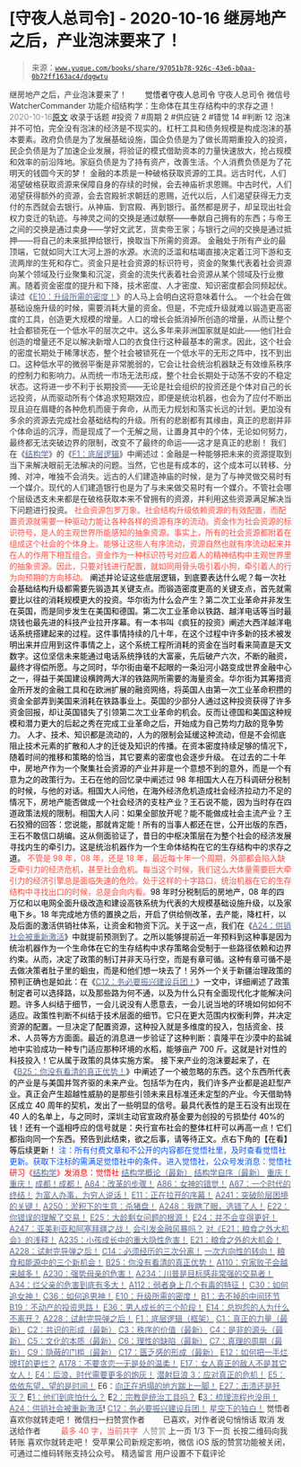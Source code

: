 # [守夜人总司令] - 2020-10-16 继房地产之后，产业泡沫要来了！

> 来源：[`www.yuque.com/books/share/97051b78-926c-43e6-b0aa-0b72ff163ac4/dqgwtu`](https://www.yuque.com/books/share/97051b78-926c-43e6-b0aa-0b72ff163ac4/dqgwtu)

<ne-p id="520f42f3293818f927861ebbd5b15da4_p_0" data-lake-id="520f42f3293818f927861ebbd5b15da4_p_0"><ne-text id="u027471f6" style="color: rgb(51, 51, 51);">继房地产之后，产业泡沫要来了！</ne-text></ne-p> <ne-p id="2099cbe8ce6fd550bc699badc157205f" data-lake-id="2099cbe8ce6fd550bc699badc157205f"><ne-text id="u7cb1c937" ne-fontsize="12" style="color: rgb(255, 255, 255);">原创</ne-text><ne-text id="u91d7b0fe" ne-fontsize="14">觉悟者</ne-text><ne-text id="uc6c872b5" ne-fontsize="14">守夜人总司令</ne-text></ne-p> <ne-p id="6652716d882c7b5f2a7b287085cf9ca7" data-lake-id="6652716d882c7b5f2a7b287085cf9ca7"><ne-text id="ud4b758d2" ne-fontsize="14" ne-bold="true" style="color: rgb(51, 51, 51);">守夜人总司令</ne-text></ne-p> <ne-p id="c3ec98d033bd73906d4973aa095e26a4" data-lake-id="c3ec98d033bd73906d4973aa095e26a4"><ne-text id="u6d87f773" ne-fontsize="14" style="color: rgb(51, 51, 51);">微信号</ne-text><ne-text id="u720a4d49" ne-fontsize="14" style="color: rgb(51, 51, 51);">WatcherCommander</ne-text></ne-p> <ne-p id="0e5b71cc470dbfee36eb718f22b00baf" data-lake-id="0e5b71cc470dbfee36eb718f22b00baf"><ne-text id="u0cde94d4" ne-fontsize="14" style="color: rgb(51, 51, 51);">功能介绍</ne-text><ne-text id="u1d4670f0" ne-fontsize="14" style="color: rgb(51, 51, 51);">结构学：生命体在其生存结构中的求存之道！</ne-text></ne-p> <ne-p id="2049e37ee41f81c97d78151c1fdbe4a8" data-lake-id="2049e37ee41f81c97d78151c1fdbe4a8"><ne-text id="ua55836b1" style="color: rgb(140, 140, 140);">2020-10-16</ne-text>[<ne-text id="ubbac4104" ne-fontsize="14">原文</ne-text>](https://mp.weixin.qq.com/s?__biz=MzAxNDk1NjI2Mw==&mid=2247485878&idx=1&sn=f4772736e56f49dc7e0648a7fb7cf41f&chksm=9b8a2a3eacfda3289cdd287f447e321fa6f94e2adfd1e00a5c56b6af846c41b34744762be826&scene=27#wechat_redirect&cpage=108)</ne-p> <ne-p id="1c326e45d76cc73783a8b1b893934e2d" data-lake-id="1c326e45d76cc73783a8b1b893934e2d"><ne-text id="u75a7f264" style="color: rgb(51, 51, 51);">收录于话题</ne-text></ne-p> <ne-p id="ceab379b5e854e14b97c98b580201110" data-lake-id="ceab379b5e854e14b97c98b580201110"><ne-text id="u2a68b459" style="color: rgb(51, 51, 51);">#投资 7</ne-text></ne-p> <ne-p id="2378037de88d9a0a626ab55b6f34cbfd" data-lake-id="2378037de88d9a0a626ab55b6f34cbfd"><ne-text id="uea91e9d5" style="color: rgb(51, 51, 51);">#周期 2</ne-text></ne-p> <ne-p id="22b6c4be0b2fe4f3691a78aeb9500b57" data-lake-id="22b6c4be0b2fe4f3691a78aeb9500b57"><ne-text id="u385ba554" style="color: rgb(51, 51, 51);">#供应链 2</ne-text></ne-p> <ne-p id="04e6e7a7029e61b29a2eece25c1c6b07" data-lake-id="04e6e7a7029e61b29a2eece25c1c6b07"><ne-text id="ud7b16c51" style="color: rgb(51, 51, 51);">#错觉 14</ne-text></ne-p> <ne-p id="099b86611565d688451a1dad1d21c39e" data-lake-id="099b86611565d688451a1dad1d21c39e"><ne-text id="u8282c52d" style="color: rgb(51, 51, 51);">#判断 12</ne-text></ne-p> <ne-p id="ee035f74d85371b325d382ca8625127c" data-lake-id="ee035f74d85371b325d382ca8625127c"><ne-text id="u053bdfee" style="color: rgb(51, 51, 51);">泡沫并不可怕，完全没有泡沫的经济是不现实的。杠杆工具和债务规模是构成泡沫的基本要素。政府负债是为了发展基础设施，国企负债是为了做长周期重投入的投资，民企负债是为了加速企业发展，将验证的模式借助资本的力量快速放大，抢占规模和效率的前沿阵地。家庭负债是为了持有资产，改善生活。个人消费负债是为了花明天的钱圆今天的梦！</ne-text></ne-p> <ne-p id="6ac6eed9860b84420838277335fa0d57" data-lake-id="6ac6eed9860b84420838277335fa0d57"><ne-text id="u063f04cc" style="color: rgb(51, 51, 51);">金融的本质是一种破格获取资源的工具。远古时代，人们渴望破格获取资源来保障自身的存续的时候，会去神庙祈求恩赐。中古时代，人们渴望获得额外的资源，会去宫殿祈求朝廷的恩赐，近代以后，人们渴望获得无力支付的东西就会去银行。从神庙、到宫殿、再到银行。虽然都是房子，却呈现出社会权力变迁的轨迹。与神灵之间的交换是通过献祭——奉献自己拥有的东西；与帝王之间的交换是通过卖身——学好文武艺，货卖帝王家；与银行之间的交换是通过抵押——将自己的未来抵押给银行，换取当下所需的资源。</ne-text></ne-p> <ne-p id="a0c6364584b8e486deaf669f9f20d647" data-lake-id="a0c6364584b8e486deaf669f9f20d647"><ne-text id="u02601888" style="color: rgb(51, 51, 51);">金融处于所有产业的最顶端，它就如同大江大河上游的水源。水流的泛滥和枯竭直接决定着江河下游和支流两岸的生死和存亡。资金只是社会资源的标识符号，资金的聚集代表着社会资源向某个领域及行业聚集和沉淀，资金的流失代表着社会资源从某个领域及行业撤离。随着资金密度的提升和下降，技术密度、人才密度、知识密度都会同频起伏。读过《</ne-text>[<ne-text id="u0056e0a8" style="color: rgb(87, 107, 149);">E10：升级所需的密度！</ne-text>](http://mp.weixin.qq.com/s?__biz=MzAxNDk1NjI2Mw==&mid=2247485337&idx=1&sn=e93780b3d10de5b467e71f326eb12838&chksm=9b8a2411acfdad07d858079223ba3eda77fe88caa8d769030eb67c15f5511fab584f8d1244ca&scene=21#wechat_redirect)<ne-text id="u44b1a8ea" style="color: rgb(51, 51, 51);">》的人马上会明白这将意味着什么。</ne-text></ne-p> <ne-p id="81c559df338545b346e7ede3be99c63d" data-lake-id="81c559df338545b346e7ede3be99c63d"><ne-text id="u1d90ec03" style="color: rgb(51, 51, 51);">一个社会在做基础设施升级的时候，需要消耗大量的资金。但是，不完成升级就难以锻造更高密度的工具，创造更大规模的增量。人口的增长会抵消掉所创造的增量，从而让整个社会都锁死在一个低水平的层次之中。这么多年来非洲国家就是如此——他们社会创造的增量还不足以解决新增人口的衣食住行这种最基本的需求。因此，这个社会的密度长期处于稀薄状态，整个社会被锁死在一个低水平的无形之阵中，找不到出口。这种低水平的微弱平衡是非常脆弱的，它会让社会统治机器缺乏有效维系秩序的控制力和影响力。从而统一市场无法形成，整个社会长期处于动荡不安的不稳定状态。这将进一步不利于长期投资——无论是社会组织的投资还是个体对自己的长远投资，从而驱动所有个体追求短期效应，即便是统治机器，也会为了应付不断出现且迫在眉睫的各种危机而疲于奔命，从而无力规划和落实长远的计划。更加没有多余的资源去完成社会基础结构的升级。所有的悲剧都有其缘由，真正的悲剧并非个体命运的沉浮，而是现成了一个无解之局，让置身其中的个体，无论如何努力，最终都无法突破边界的限制，改变不了最终的命运——这才是真正的悲剧！</ne-text></ne-p> <ne-p id="eae93acb696e3e77dfe59b012f53bbb0" data-lake-id="eae93acb696e3e77dfe59b012f53bbb0"><ne-text id="u280d6e33" style="color: rgb(51, 51, 51);">我们在《</ne-text>[<ne-text id="udbb2cfc8" style="color: rgb(87, 107, 149);">结构学</ne-text>](https://mp.weixin.qq.com/mp/appmsgalbum?action=getalbum&album_id=1318317199878225920&__biz=MzAxNDk1NjI2Mw==#wechat_redirect)<ne-text id="u4dea28a6" style="color: rgb(51, 51, 51);">》的《</ne-text>[<ne-text id="u7be683e3" style="color: rgb(87, 107, 149);">F1：底层逻辑</ne-text>](http://mp.weixin.qq.com/s?__biz=MzAxNDk1NjI2Mw==&mid=2247485072&idx=1&sn=83d919c9e3bf71d25978a97c8d4c8aa6&chksm=9b8a2518acfdac0ea8a0f84382cc7c0a26d1ac3664d76c6365aee67ac4ebcac1bf280c060249&scene=21#wechat_redirect)<ne-text id="u120424dc" style="color: rgb(51, 51, 51);">》中阐述过：</ne-text><ne-text id="u50c73eae" ne-bold="true" style="color: rgb(51, 51, 51);">金融是一种能够把未来的资源提取到当下来解决眼前无法解决的问题。</ne-text><ne-text id="uded38cf4" style="color: rgb(51, 51, 51);">当然，它也是有成本的，这个成本可以转移、分摊、对冲，唯独不会消失。远古的人们建造神庙的时候，是为了与神灵做交易时有一个媒介。现代的人们建造银行也是为了与未来做交易时有一个媒介。不管社会哪个层级透支未来都是在破格获取本来不曾拥有的资源，并利用这些资源满足解决当下问题进行投资。</ne-text></ne-p> <ne-p id="c85a03fbf0fbbfbf014c0f5d8e50ed21" data-lake-id="c85a03fbf0fbbfbf014c0f5d8e50ed21"><ne-text id="ubeb50c90" style="color: rgb(255, 76, 65);">社会资源包罗万象。社会结构升级依赖资源的有效配置，而配置资源就需要一种驱动力能让各种各样的资源有序的流动。资金作为社会资源的标识符号，是人的主观世界所能感知的抽象资源。事实上，所有的社会资源都附着在组成这个社会的个体身上。能够让这些人有序流动，资源自然也就有序流动起来并在人的作用下相互组合。资金作为一种标识符号对应着人的精神结构中主观世界里的抽象资源。因此，只要对钱进行配置，就如同用骨头吸引着小狗，牵引着人的行为向预期的方向移动。</ne-text></ne-p> <ne-p id="6eb4a178297ed329e1f797cd0680ca98" data-lake-id="6eb4a178297ed329e1f797cd0680ca98"><ne-text id="u913f28a6" style="color: rgb(0, 0, 0);">阐述并论证这些底层逻辑，到底要表达什么呢？每一次社会基础结构升级都需要先锻造其关键支点。而锻造密度更高的关键支点，首先就需要比以往的消耗规模更大的投资。华尔街为什么会产生？第二次工业革命并非发生在英国，而是同步发生在美国和德国。第二次工业革命以铁路、越洋电话等当时最烧钱也最先进的科技产业拉开序幕。有一本书叫《疯狂的投资》阐述大西洋越洋电话系统搭建起来的过程。这件事情持续的几十年，在这个过程中许多新的技术被发明出来并应用到这件事情之上，这个系统工程所消耗的资金在当时看来简直是天文数字。这位坚信未来能通过电话系统挣钱的大富豪，先后破产六次，不断的融资，最终才得偿所愿。与之同时，华尔街由毫不起眼的一条沿河小路变成世界金融中心之一，得益于美国建设横跨两大洋的铁路网所需要的海量资金。华尔街为其筹措资金所开发的金融工具和在欧洲扩展的融资网络，将英国人由第一次工业革命积攒的资金全部弄到美国来消耗在铁路事业上。英国的少部分人通过这种投资获得了许多资金回报，却让英国错失了引领第二次工业革命的机会。反而让德国和美国这种规模和潜力更大的后起之秀在完成工业革命之后，开始成为自己势均力敌的竞争势力。</ne-text></ne-p> <ne-p id="13f88c5b576d67a7ed00a4d8b570187c" data-lake-id="13f88c5b576d67a7ed00a4d8b570187c"><ne-text id="ue221ab79" style="color: rgb(0, 0, 0);">人才、技术、知识都是流动的，人为的限制会延缓这种流动，但是不会彻底阻止技术元素的扩散和人才的迁徙及知识的传播。在资本密度持续足够的情况下，随着时间的推移和策略的恰当，其它要素的密度也会逐步升级。</ne-text></ne-p> <ne-p id="ebef89c01154b5f9d4e39107c80d79da" data-lake-id="ebef89c01154b5f9d4e39107c80d79da"><ne-text id="u8fda7313" ne-bold="true" style="color: rgb(0, 0, 0);">在过去的二十年中，房地产作为一个聚集社会资源的产业并非是一个意想不到的意外，而是一个有意为之的政策行为。</ne-text><ne-text id="uc79b4485" style="color: rgb(0, 0, 0);">王石在他的回忆录中阐述过 98 年相国大人在万科调研分税制的时候，与他的对话。相国大人问他，在海外经济危机造成社会经济拉动力不足的情况下，房地产能否做成一个社会经济的支柱产业？王石说不能，因为当时存在四道政策法规的限制。相国大人问：如果全部放开呢？能不能做成社会主流产业？王石狡猾的回答：您说能，那就肯定能！所有的当事人都还在世，公开出版的东西，王石不敢信口胡编。这从侧面验证了，昔日的中枢决策层在为整个社会的经济发展寻找内生的牵引力。这是统治机器作为一个生命体结构在它的生存结构中的求存之道。</ne-text></ne-p> <ne-p id="aaffc2a7f6206032c9a1013a71be9bf9" data-lake-id="aaffc2a7f6206032c9a1013a71be9bf9"><ne-text id="ubb604cc3" style="color: rgb(255, 76, 65);">不管是 98 年，08 年，还是 18 年，最近每十年一个周期，外部都会陷入缺乏牵引力的经济危机，甚至社会危机。每当这个时候，我们这么大体量需要巨大牵引力的经济引擎总是面临失速的危险。处于这样的十字路口，统治机器在它的生存结构中寻找出口的时候，总是会向内看。</ne-text><ne-text id="u0eb52820" style="color: rgb(0, 0, 0);">98 年时分税制后的房地产，08 年的四万亿和以电网全面升级改造和建设高铁系统为代表的大规模基础设施升级，以及家电下乡。18 年完成地方债的置换之后，开启了供给侧改革，去产能，降杠杆，以及后面的激活供销社体系，让资金和物资下沉。关于这一点，我们在《</ne-text>[<ne-text id="u19fdb04f" style="color: rgb(87, 107, 149);">A24：供销社会被重新激活</ne-text>](http://mp.weixin.qq.com/s?__biz=MzAxNDk1NjI2Mw==&mid=2247484249&idx=1&sn=b8af24c3440b291292b1ed4eddfcfaec&chksm=9b8a20d1acfda9c79045cf72415a403a655fcbcc03483c9b2970fd289e28f7c18a998142039c&scene=21#wechat_redirect)<ne-text id="u1f9026b3" style="color: rgb(0, 0, 0);">》中就提前预测到了。之所以能够提前近一年预料到这种事是因为统治机器作为一个生命体在它的生存结构中求存策略会受制于一些路径依赖和边界约束。从而，决定了政策的制订并非天马行空，而是有章可循。这种有章可循不是去做决策者肚子里的蛔虫，而是和他们想一块去了！另外一个关于新疆治理政策的预判正确也是如此：在《</ne-text>[<ne-text id="u09155e11" style="color: rgb(87, 107, 149);">C12：务必要振兴建设兵团！</ne-text>](http://mp.weixin.qq.com/s?__biz=MzAxNDk1NjI2Mw==&mid=2247484193&idx=1&sn=88c86597191d0c97a411f9ea6f7b7c5d&chksm=9b8a20a9acfda9bfae819e8e42531fe6d523dd244ef0fc0c0787ab812540108c181f7ec2ffa9&scene=21#wechat_redirect)<ne-text id="u3c267bd6" style="color: rgb(0, 0, 0);">》一文中，详细阐述了政策制定者可以选择路，以及那些路为何不通，以及为什么只有全面现代化才能解决问题。许多人纠结于细节，一会儿说没有人愿意去，一会儿说当地的环境如何如何不适应。政策性判断不纠结于技术层面的细节。它只在更大范围内权衡利弊，并决定资源的配置。一旦决定了配置资源，这种投入就是多维度的投入，包括资金、技术、人员等方方面面。最近的消息进一步验证了这种判断：袁隆平在沙漠中的盐碱地中实验成功一种专门适应那种环境的水稻，能够亩产 700 斤。这就是针对性的科技投入！它从属于政策的具体实施方案。</ne-text></ne-p> <ne-p id="0ad8943db932ce09ead156cdc842f0e8" data-lake-id="0ad8943db932ce09ead156cdc842f0e8"><ne-text id="uc90da625" style="color: rgb(0, 0, 0);">接下来产业的泡沫要起来了，在《</ne-text>[<ne-text id="uad330f3c" style="color: rgb(87, 107, 149);">B25：你没有看清的真正优势！</ne-text>](http://mp.weixin.qq.com/s?__biz=MzIzMDYwOTM0Mg==&mid=2247484397&idx=1&sn=27132ec1912c70e752f7869429505a80&chksm=e8b19b3cdfc6122a7731db9eb66341a9909e9d973b25a6e228a62e7f360c1f0eff906591ed04&scene=21#wechat_redirect)<ne-text id="u2f57d616" style="color: rgb(0, 0, 0);">》中阐述了一个被忽略的东西。这个东西所代表的产业是与美国并驾齐驱的未来产业。包括华为在内，我们许多产业都是追赶型产业。真正会产生超越性威胁的是那些引领未来且标准还未定型的产业。今天借助特区成立 40 周年的契机，发出了一些明显的信号。最具代表性的是王石没有出现在 40 人的名单上，与之同时，深圳主动官宣政府基金要为创投的亏损垫付 40%的钱！还有一个遥相呼应的信号就是：央行宣布社会的整体杠杆可以再高一点！它们都指向同一个东西。预告到此结束，欲之后事，请等待正文。点右下角的【在看】等后续更新！</ne-text></ne-p> <ne-p id="b54a94a2551b77fddda992c4d4650cea" data-lake-id="b54a94a2551b77fddda992c4d4650cea"><ne-text id="u453a9c95" ne-bold="true" style="color: rgb(0, 82, 255);">注：</ne-text><ne-text id="ud66e152f" ne-bold="true" style="color: rgb(0, 82, 255);">所有付费文章和不公开的内容都在觉悟社里，及时查看觉悟社更新。获取下注标的需满足觉悟社中的条件。进入觉悟社，公众号发消息：觉悟社</ne-text></ne-p> <ne-p id="2c8420289a7356a855349b4c64af086b" data-lake-id="2c8420289a7356a855349b4c64af086b"><ne-text id="u318ede73" style="color: rgb(255, 0, 0);">研习《</ne-text>[<ne-text id="ud4baeebb" style="color: rgb(87, 107, 149);">结构学</ne-text>](https://mp.weixin.qq.com/mp/appmsgalbum?action=getalbum&album_id=1318317199878225920&__biz=MzAxNDk1NjI2Mw==#wechat_redirect)<ne-text id="u48f9ff3d" style="color: rgb(255, 0, 0);">》发消息</ne-text><ne-text id="u00f12396" ne-bold="true" style="color: rgb(255, 0, 0);">：觉悟社</ne-text></ne-p>  <ne-p id="8b9bfeb38d532ba656993cd3311e685a" data-lake-id="8b9bfeb38d532ba656993cd3311e685a"><ne-card data-card-name="image" data-card-type="inline" id="lkQVQ" data-event-boundary="card" style="color: rgb(51, 51, 51);"><ne-p id="078544f91f0da2875b8a3d7c7cff8559" data-lake-id="078544f91f0da2875b8a3d7c7cff8559">[<ne-text id="u1161a6e3" style="color: rgb(87, 107, 149);">结构学概论（最新）</ne-text>](http://mp.weixin.qq.com/s?__biz=MzAxNDk1NjI2Mw==&mid=2247485167&idx=1&sn=d5e962eff4a8e9770c83bc87d19d07f3&chksm=9b8a2567acfdac7154f7a62996dca874e5d186b44f3d120dcb633760318788c42d304e325313&scene=21#wechat_redirect)</ne-p> <ne-p id="e5f30c39c63c3c16d46beb4b8cc7c1f1" data-lake-id="e5f30c39c63c3c16d46beb4b8cc7c1f1">[<ne-text id="u24fc9af1" style="color: rgb(87, 107, 149);">结构学自序（最新）</ne-text>](http://mp.weixin.qq.com/s?__biz=MzAxNDk1NjI2Mw==&mid=2247485327&idx=1&sn=5a8c9a6499c84e1c3129ca7cb41e0ac7&chksm=9b8a2407acfdad112471c12c6b86e4e914116dbb6d6588fa726a72e0aafa01d9c1b9fd24a738&scene=21#wechat_redirect)</ne-p> <ne-p id="6e00a28e29e0ffcc2e97cadc11d81d75" data-lake-id="6e00a28e29e0ffcc2e97cadc11d81d75">[<ne-text id="u637a1a05" style="color: rgb(87, 107, 149);">重庆！重庆！</ne-text>](http://mp.weixin.qq.com/s?__biz=MzAxNDk1NjI2Mw==&mid=2247485354&idx=1&sn=331128611c478feede60317e963239a5&chksm=9b8a2422acfdad3448a9bcc0f9745f4367028e8a9b0a307f7c01c2690c398560a4be5e43492c&scene=21#wechat_redirect)</ne-p> <ne-p id="75a3cc9beb6503b0a65bd964fce030f9" data-lake-id="75a3cc9beb6503b0a65bd964fce030f9">[<ne-text id="udc29a54c" style="color: rgb(87, 107, 149);">成都！成都！</ne-text>](http://mp.weixin.qq.com/s?__biz=MzIzMDYwOTM0Mg==&mid=2247484576&idx=1&sn=432e1df31f0735f0c93636776e97a859&chksm=e8b19c71dfc615671c9204af66bb0ffdb622fb2545b0387734a662feaa8e8be57d3063f59c5a&scene=21#wechat_redirect)</ne-p> <ne-p id="b8fb58d596bda9eb0f33eae63844d37a" data-lake-id="b8fb58d596bda9eb0f33eae63844d37a">[<ne-text id="u9c9d3b4b" style="color: rgb(87, 107, 149);">A84：改革的步骤！</ne-text>](http://mp.weixin.qq.com/s?__biz=MzIzMDYwOTM0Mg==&mid=2247484098&idx=1&sn=8a28fd5dce47b485ed38e4f3cfdb7d05&chksm=e8b19a13dfc61305fde13511d297aa1d6b59184825c7998f338e7d5f36742e3c06c717d78fe8&scene=21#wechat_redirect)</ne-p> <ne-p id="d7ce5a1ee2b618ac4c63a49a2786aa97" data-lake-id="d7ce5a1ee2b618ac4c63a49a2786aa97">[<ne-text id="uc5a87ec6" style="color: rgb(87, 107, 149);">A86：女神的错觉！</ne-text>](http://mp.weixin.qq.com/s?__biz=MzAxNDk1NjI2Mw==&mid=2247484733&idx=1&sn=fab22e8ab3f80b78dab3d4e2e2716bfb&chksm=9b8a26b5acfdafa374df83506e5086a573169362877918977c08490b4e9747c45c99d1266e7f&scene=21#wechat_redirect)</ne-p> <ne-p id="a10e61be0c06b8aaf25fbe2cfb23e331" data-lake-id="a10e61be0c06b8aaf25fbe2cfb23e331">[<ne-text id="u141c6c43" style="color: rgb(87, 107, 149);">A87：一个时代的终结！</ne-text>](http://mp.weixin.qq.com/s?__biz=MzIzMDYwOTM0Mg==&mid=2247484102&idx=1&sn=c0572fe89409ac0ef2d1468b8f81f130&chksm=e8b19a17dfc6130119eacf0492c237b5173f6f9c13265a36d7919e3132228f8c2d3306863c08&scene=21#wechat_redirect)</ne-p> <ne-p id="0ddd5cf33ef1ce56731e4426d26c77bc" data-lake-id="0ddd5cf33ef1ce56731e4426d26c77bc">[<ne-text id="u93b907f4" style="color: rgb(87, 107, 149);">为富人办事，为穷人说话！</ne-text>](http://mp.weixin.qq.com/s?__biz=MzIzMDYwOTM0Mg==&mid=2247484462&idx=1&sn=195ebab17907fba73c69ae7a11bc40ad&chksm=e8b19cffdfc615e9b2f88327d492813afa3656859f4d67a6d831ac1cf684a54b760a8b8edcd6&scene=21#wechat_redirect)</ne-p> <ne-p id="286cfbed71d6c05c5a824586ee8d8478" data-lake-id="286cfbed71d6c05c5a824586ee8d8478">[<ne-text id="u2ed3718a" style="color: rgb(87, 107, 149);">E11：正在拉开的序幕！</ne-text>](http://mp.weixin.qq.com/s?__biz=MzIzMDYwOTM0Mg==&mid=2247484429&idx=1&sn=279d506a3227b5ce32b3f748030b6d85&chksm=e8b19cdcdfc615cab4d71852335bf289a6cd64cec0767a6a6d5f94037774b63e03b7b0ee08d1&scene=21#wechat_redirect)</ne-p> <ne-p id="61ef1f0b08a5e4c3f58eaf0a08dc8947" data-lake-id="61ef1f0b08a5e4c3f58eaf0a08dc8947">[<ne-text id="uf9c35227" style="color: rgb(87, 107, 149);">A241：突破阶层困境的关键！</ne-text>](http://mp.weixin.qq.com/s?__biz=MzIzMDYwOTM0Mg==&mid=2247484564&idx=1&sn=f0b315ebde4f1c2c51c1bbf64135afe2&chksm=e8b19c45dfc615533e9189fa534978b92703b307868f9a2377305229616ea6d5b8ff31a5d434&scene=21#wechat_redirect)</ne-p> <ne-p id="732c0349ff459b0b46c60792625d2e6d" data-lake-id="732c0349ff459b0b46c60792625d2e6d">[<ne-text id="u52ff8656" style="color: rgb(87, 107, 149);">A250：淤积下的生意：杀猪盘！</ne-text>](http://mp.weixin.qq.com/s?__biz=MzIzMDYwOTM0Mg==&mid=2247484606&idx=1&sn=7a500e3c57a44f978767234b52da17e5&chksm=e8b19c6fdfc61579635c523bd6b8d84446a9f1da53da90ff3d210fde52ffc4d0e70d73740fd1&scene=21#wechat_redirect)</ne-p> <ne-p id="bda95d4979d499d4936b5dc1356a254d" data-lake-id="bda95d4979d499d4936b5dc1356a254d">[<ne-text id="u4375f118" style="color: rgb(87, 107, 149);">A248：我瞎了眼，选错了人！</ne-text>](http://mp.weixin.qq.com/s?__biz=MzIzMDYwOTM0Mg==&mid=2247484600&idx=1&sn=b3d7510081d427830b8f45fa33c7cbab&chksm=e8b19c69dfc6157fee4dd589d94bc2c5171620a12f64cf7d264afe0b7f7daead4882853d54f1&scene=21#wechat_redirect)</ne-p> <ne-p id="de1d19d8a7beb2f95de0f62242c3993d" data-lake-id="de1d19d8a7beb2f95de0f62242c3993d">[<ne-text id="u1e3e1338" style="color: rgb(87, 107, 149);">E22：你错误的理解了交易！</ne-text>](http://mp.weixin.qq.com/s?__biz=MzIzMDYwOTM0Mg==&mid=2247484534&idx=1&sn=4da3b80744c11ff93a064a7a2d4b7c06&chksm=e8b19ca7dfc615b18eaa929a98f58a9ff6f4b63436cfa078a3157f29d854f17c571baf2de47d&scene=21#wechat_redirect)</ne-p> <ne-p id="b1482f6dca0ca83387829ac3b71294e8" data-lake-id="b1482f6dca0ca83387829ac3b71294e8">[<ne-text id="uc83eb11c" style="color: rgb(87, 107, 149);">E25：大龄剩女问题的根源！</ne-text>](http://mp.weixin.qq.com/s?__biz=MzIzMDYwOTM0Mg==&mid=2247484587&idx=1&sn=3335cb9dd973ae9f9c9279a0388bbe33&chksm=e8b19c7adfc6156c752a5edad793fc1d8db424d6b609ce62f26f78537b3b41e83ea47aca2929&scene=21#wechat_redirect)</ne-p> <ne-p id="7226f81e6dba049a57a8d6ab17979a1a" data-lake-id="7226f81e6dba049a57a8d6ab17979a1a">[<ne-text id="uc8d828c6" style="color: rgb(87, 107, 149);">E24：并不会变得更好！</ne-text>](http://mp.weixin.qq.com/s?__biz=MzIzMDYwOTM0Mg==&mid=2247484582&idx=1&sn=3333290721eb0242b03b044bd7072b0b&chksm=e8b19c77dfc615615478711d39d1fc6d54768ee842ad2f669dd130815cca5b90ec2e964b1791&scene=21#wechat_redirect)</ne-p> <ne-p id="c9b137e46799f181ac42bb79630237f5" data-lake-id="c9b137e46799f181ac42bb79630237f5">[<ne-text id="u6d6f7972" style="color: rgb(87, 107, 149);">A247：亚美利亚和阿塞拜疆之战！</ne-text>](http://mp.weixin.qq.com/s?__biz=MzIzMDYwOTM0Mg==&mid=2247484595&idx=1&sn=2ab2c7f83e24c6becdbbf151a9c31f7f&chksm=e8b19c62dfc6157403c154e4087ab3b1e8d636dd976e8978dd6e4a154cfc8dbaa6f29c290bea&scene=21#wechat_redirect)</ne-p> <ne-p id="bfb437f46ec5ff46a024eeea699def7c" data-lake-id="bfb437f46ec5ff46a024eeea699def7c">[<ne-text id="ub6cfb412" style="color: rgb(87, 107, 149);">会引发金融风暴吗？</ne-text>](http://mp.weixin.qq.com/s?__biz=MzIzMDYwOTM0Mg==&mid=2247484522&idx=1&sn=2c70396adcb6dc54df34052ca924aac5&chksm=e8b19cbbdfc615ad03c4de063af6eb3dcd8af5e3b20e71438206304d6b44ad150fc6d8b8e9ff&scene=21#wechat_redirect)</ne-p> <ne-p id="f7c35ad54a54033509f460ac9e9f71ba" data-lake-id="f7c35ad54a54033509f460ac9e9f71ba">[<ne-text id="ue113bb4c" style="color: rgb(87, 107, 149);">对《E21：粮食之外大机会》的浅释！</ne-text>](http://mp.weixin.qq.com/s?__biz=MzIzMDYwOTM0Mg==&mid=2247484490&idx=1&sn=d6b0ba80383d73c2bfb33dd61bad8d51&chksm=e8b19c9bdfc6158d73d9235a78c2973b21668eebd350c2f32979b7c00cbf60772ad297245654&scene=21#wechat_redirect)</ne-p> <ne-p id="c151b49bda97110154be06a9a450120c" data-lake-id="c151b49bda97110154be06a9a450120c">[<ne-text id="u5bcbc8f1" style="color: rgb(87, 107, 149);">A235：小孩成长中的重大隐性危害！</ne-text>](http://mp.weixin.qq.com/s?__biz=MzIzMDYwOTM0Mg==&mid=2247484498&idx=1&sn=29d5df90e1621a833a1b091917d398c5&chksm=e8b19c83dfc61595ea43aa681ecf86e291392deeec080e32ab21cbacdd044c99e0d9ba86591e&scene=21#wechat_redirect)</ne-p> <ne-p id="eaeb814a29b7fff124dc83cccf9b6048" data-lake-id="eaeb814a29b7fff124dc83cccf9b6048">[<ne-text id="ufd19ce24" style="color: rgb(87, 107, 149);">E21：粮食之外的大机会！</ne-text>](http://mp.weixin.qq.com/s?__biz=MzIzMDYwOTM0Mg==&mid=2247484467&idx=1&sn=3e55978f301000a127810e175ff62431&chksm=e8b19ce2dfc615f43cf8c3132fde8ff0b62438e3f2c48fc87d1e74e56cf796e6a81cbf6095d1&scene=21#wechat_redirect)</ne-p> <ne-p id="4bf1c391232ab07edf7386040266f43c" data-lake-id="4bf1c391232ab07edf7386040266f43c">[<ne-text id="u0d4800b3" style="color: rgb(87, 107, 149);">A228：试射完导弹之后！</ne-text>](http://mp.weixin.qq.com/s?__biz=MzIzMDYwOTM0Mg==&mid=2247484457&idx=1&sn=df8df33971702f91b753ae45f52d165d&chksm=e8b19cf8dfc615ee367c487e82b8450dd723dd5255b789337b8bde92a1f8405e3d71269f34ae&scene=21#wechat_redirect)</ne-p> <ne-p id="43049fa2132895ddd06ab3a0727e9653" data-lake-id="43049fa2132895ddd06ab3a0727e9653">[<ne-text id="u390940b7" style="color: rgb(87, 107, 149);">C14：必须经历的三次分离！</ne-text>](http://mp.weixin.qq.com/s?__biz=MzIzMDYwOTM0Mg==&mid=2247484570&idx=1&sn=8b703e78588f205a2d30ed92965ca02b&chksm=e8b19c4bdfc6155d0c23c600f072529d99023d0ea49f5e7364a1112f6ac9ff3285c0e7ef7ccb&scene=21#wechat_redirect)</ne-p> <ne-p id="93684b113e9e8d571cc3c0968c3bd04f" data-lake-id="93684b113e9e8d571cc3c0968c3bd04f">[<ne-text id="ucb79f674" style="color: rgb(87, 107, 149);">一次方向性的转向！</ne-text>](http://mp.weixin.qq.com/s?__biz=MzIzMDYwOTM0Mg==&mid=2247484426&idx=1&sn=430ba9a2f1537848dc2ca35f44877633&chksm=e8b19cdbdfc615cdf516be63ce9647608d13cfc5edb93e248227b651264b71a4c3ef40af6469&scene=21#wechat_redirect)</ne-p> <ne-p id="4992379c372ae7b36bddb09b6a4be1b8" data-lake-id="4992379c372ae7b36bddb09b6a4be1b8">[<ne-text id="u9820c027" style="color: rgb(87, 107, 149);">粮食和能源中的三个新机会！</ne-text>](http://mp.weixin.qq.com/s?__biz=MzIzMDYwOTM0Mg==&mid=2247484415&idx=1&sn=ef3626b963e5b45dec87912463a8603e&chksm=e8b19b2edfc6123828d2919701fcc05f05fc035bc55ce0c6e8440475b4884683c024235823db&scene=21#wechat_redirect)</ne-p> <ne-p id="98822645ee910d701c14785c5644e6b5" data-lake-id="98822645ee910d701c14785c5644e6b5">[<ne-text id="u84f49038" style="color: rgb(87, 107, 149);">B25：你没有看清的真正优势！</ne-text>](http://mp.weixin.qq.com/s?__biz=MzIzMDYwOTM0Mg==&mid=2247484397&idx=1&sn=27132ec1912c70e752f7869429505a80&chksm=e8b19b3cdfc6122a7731db9eb66341a9909e9d973b25a6e228a62e7f360c1f0eff906591ed04&scene=21#wechat_redirect)</ne-p> <ne-p id="d2a85a19dd85827de4eda64f63d70925" data-lake-id="d2a85a19dd85827de4eda64f63d70925">[<ne-text id="u3a1a7329" style="color: rgb(87, 107, 149);">A110：穷家败子会越来越多！</ne-text>](http://mp.weixin.qq.com/s?__biz=MzAxNDk1NjI2Mw==&mid=2247484897&idx=1&sn=84e1c8a85eb385c04f400095d47d55eb&chksm=9b8a2669acfdaf7f7a431a12c057023ae123aaa855b0f9d48a98c21eae27788632beb60765c9&scene=21#wechat_redirect)</ne-p> <ne-p id="8f5e18ff14c4e80f894cc4cd724a97a2" data-lake-id="8f5e18ff14c4e80f894cc4cd724a97a2">[<ne-text id="ua5a74417" style="color: rgb(87, 107, 149);">A230：强势母亲的危害！</ne-text>](http://mp.weixin.qq.com/s?__biz=MzAxNDk1NjI2Mw==&mid=2247485580&idx=1&sn=2cc3edbadc35fe694b34e553e609e93f&chksm=9b8a2b04acfda21277dcce494459ecb73b606a954a7e020e03498408591b33bead008575f0f7&scene=21#wechat_redirect)</ne-p> <ne-p id="1557c6b1b8a653390c99e3ce5466ba4d" data-lake-id="1557c6b1b8a653390c99e3ce5466ba4d">[<ne-text id="uadece8b2" style="color: rgb(87, 107, 149);">A234：川普是目标感非常强的交易者！</ne-text>](http://mp.weixin.qq.com/s?__biz=MzAxNDk1NjI2Mw==&mid=2247485608&idx=1&sn=057b67c8598ed8c182cbd27b048bb43a&chksm=9b8a2b20acfda2364c5788396766d79261e91c64949349d9a398b69e85f64dcbf357125dc14b&scene=21#wechat_redirect)</ne-p> <ne-p id="b982df98cb53f737f150a28233e6551b" data-lake-id="b982df98cb53f737f150a28233e6551b">[<ne-text id="uf95e5759" style="color: rgb(87, 107, 149);">A34：烂父亲的危害到底有多大！</ne-text>](http://mp.weixin.qq.com/s?__biz=MzIzMDYwOTM0Mg==&mid=2247483986&idx=1&sn=984fbf5e696f7a3f34f25dcf93037cea&chksm=e8b19a83dfc61395d629a54503920505c42a73a62b9e72308ed4ea0d66c509ca66a1a3138ea5&scene=21#wechat_redirect)</ne-p> <ne-p id="dae1d2387d9c9d4db4cce0714ff2fff2" data-lake-id="dae1d2387d9c9d4db4cce0714ff2fff2">[<ne-text id="u3a8c4076" style="color: rgb(87, 107, 149);">A112：弱者身上几个有毒的特征！</ne-text>](http://mp.weixin.qq.com/s?__biz=MzAxNDk1NjI2Mw==&mid=2247484903&idx=1&sn=609b7c81f10207eea8bcccbe35aa61b6&chksm=9b8a266facfdaf790a328ee9eca9d05f95ce939b69b2e4c1fcaacd63470bd79c44d03caeb00c&scene=21#wechat_redirect)</ne-p> <ne-p id="16f233c62416a1294dc83c4874eba07b" data-lake-id="16f233c62416a1294dc83c4874eba07b">[<ne-text id="uc7d273e7" style="color: rgb(87, 107, 149);">C30：如何追女神！</ne-text>](http://mp.weixin.qq.com/s?__biz=MzAxNDk1NjI2Mw==&mid=2247484588&idx=1&sn=de5c95495cc04bcfe8644c3c2bc025c3&chksm=9b8a2724acfdae3286a142c2de506a7494e2d7aa50c990c0e159cedab07b5287040f286dfac6&scene=21#wechat_redirect)</ne-p> <ne-p id="f33968950ad34cda0a3630b570713213" data-lake-id="f33968950ad34cda0a3630b570713213">[<ne-text id="ueb04b5bf" style="color: rgb(87, 107, 149);">C36：如何追男神！</ne-text>](http://mp.weixin.qq.com/s?__biz=MzAxNDk1NjI2Mw==&mid=2247485234&idx=1&sn=3a3659e6648263013c662bb25ff35795&chksm=9b8a24baacfdadace5d8fa147798a3e18e84b07e4f8761b0f7137b9811a42425b869336013db&scene=21#wechat_redirect)</ne-p> <ne-p id="691b5ff3e1b826ac4e5ad84bbcea5385" data-lake-id="691b5ff3e1b826ac4e5ad84bbcea5385">[<ne-text id="ucc1b01e1" style="color: rgb(87, 107, 149);">E10：升级所需的密度！</ne-text>](http://mp.weixin.qq.com/s?__biz=MzAxNDk1NjI2Mw==&mid=2247485337&idx=1&sn=e93780b3d10de5b467e71f326eb12838&chksm=9b8a2411acfdad07d858079223ba3eda77fe88caa8d769030eb67c15f5511fab584f8d1244ca&scene=21#wechat_redirect)</ne-p> <ne-p id="5b700850b6773e49e6113b2b0214a1aa" data-lake-id="5b700850b6773e49e6113b2b0214a1aa">[<ne-text id="u116ec84f" style="color: rgb(87, 107, 149);">B1：去不掉的中间环节</ne-text>](http://mp.weixin.qq.com/s?__biz=MzIzMDYwOTM0Mg==&mid=2247483903&idx=1&sn=e8a21cb816d6a27d869f81463805a208&chksm=e8b1992edfc610380f54d91f9acc9844820c77ce8a5bcedb4f36372c406647f45fd2514a6a77&scene=21#wechat_redirect)</ne-p> <ne-p id="a756b6329d3f9af212fc28012b15570b" data-lake-id="a756b6329d3f9af212fc28012b15570b">[<ne-text id="u2ddd3fc7" style="color: rgb(87, 107, 149);">B19：不动产的投资思路！</ne-text>](http://mp.weixin.qq.com/s?__biz=MzIzMDYwOTM0Mg==&mid=2247484069&idx=1&sn=a13a6e590a21b27fd1356718b3a2dcd3&chksm=e8b19a74dfc613622b23c7233732cbb1d499c75f9b7ac3047cdeaee3a34eeae7d3b4871429f1&scene=21#wechat_redirect)</ne-p> <ne-p id="adc9e4af40f34b673b334f71d07425d1" data-lake-id="adc9e4af40f34b673b334f71d07425d1">[<ne-text id="ucf0515b4" style="color: rgb(87, 107, 149);">E36：男人成长的三个阶段！</ne-text>](http://mp.weixin.qq.com/s?__biz=MzIzMDYwOTM0Mg==&mid=2247484322&idx=1&sn=c300d9466951d36645128c5167ca5934&chksm=e8b19b73dfc61265dde1bb437a9945db0c1d9c7fe1cbffe1feec995c9dde8a6eb99272dc86a9&scene=21#wechat_redirect)</ne-p> <ne-p id="7d693dbd9594146639c00fda80664984" data-lake-id="7d693dbd9594146639c00fda80664984">[<ne-text id="ua9b6ebeb" style="color: rgb(87, 107, 149);">E14：总抱怨的人为什么不离开？</ne-text>](http://mp.weixin.qq.com/s?__biz=MzIzMDYwOTM0Mg==&mid=2247484341&idx=1&sn=c266eb0136273f0b1219e0fd659daafc&chksm=e8b19b64dfc61272f157e1e17a76b2e83c6fd62a1beb78d60ea73a65463109b428cd9dd6ce7a&scene=21#wechat_redirect)</ne-p> <ne-p id="f05558f179e19897e1cfab3d35ab7672" data-lake-id="f05558f179e19897e1cfab3d35ab7672">[<ne-text id="u7396d671" style="color: rgb(87, 107, 149);">A228：试射完导弹之后！</ne-text>](http://mp.weixin.qq.com/s?__biz=MzIzMDYwOTM0Mg==&mid=2247484457&idx=1&sn=df8df33971702f91b753ae45f52d165d&chksm=e8b19cf8dfc615ee367c487e82b8450dd723dd5255b789337b8bde92a1f8405e3d71269f34ae&scene=21#wechat_redirect)</ne-p> <ne-p id="bb4139d2d88aecb547c5ecb8398c7022" data-lake-id="bb4139d2d88aecb547c5ecb8398c7022">[<ne-text id="u113a5dc4" style="color: rgb(87, 107, 149);">F1：底层逻辑（框架）</ne-text>](http://mp.weixin.qq.com/s?__biz=MzAxNDk1NjI2Mw==&mid=2247485072&idx=1&sn=83d919c9e3bf71d25978a97c8d4c8aa6&chksm=9b8a2518acfdac0ea8a0f84382cc7c0a26d1ac3664d76c6365aee67ac4ebcac1bf280c060249&scene=21#wechat_redirect)</ne-p> <ne-p id="d6d0f42726b9e449d57a419df3bbb3ae" data-lake-id="d6d0f42726b9e449d57a419df3bbb3ae">[<ne-text id="u331c80a8" style="color: rgb(87, 107, 149);">C1：真正的力量（最新）</ne-text>](http://mp.weixin.qq.com/s?__biz=MzAxNDk1NjI2Mw==&mid=2247485209&idx=1&sn=d7b335d2c9632363c72de85ce7834b3e&chksm=9b8a2491acfdad87ae308d74534ec4def57980a2b1db88ffe56ac03e4d76ea55e7eab2343097&scene=21#wechat_redirect)</ne-p> <ne-p id="40abbee8861749930d631c6127772993" data-lake-id="40abbee8861749930d631c6127772993">[<ne-text id="u91593fda" style="color: rgb(87, 107, 149);">C2：共识的形成（最新）</ne-text>](http://mp.weixin.qq.com/s?__biz=MzAxNDk1NjI2Mw==&mid=2247485384&idx=1&sn=aa308c97231cc609a153084476d641b9&chksm=9b8a2440acfdad568804216b9029604de6eb9b459260c16c18ea48de0d1bbf58feb601676e82&scene=21#wechat_redirect)</ne-p> <ne-p id="5adfbd7f73706ad931a2f133ac3865e3" data-lake-id="5adfbd7f73706ad931a2f133ac3865e3">[<ne-text id="u00ec9b87" style="color: rgb(87, 107, 149);">C3：秩序的价值（最新）</ne-text>](http://mp.weixin.qq.com/s?__biz=MzAxNDk1NjI2Mw==&mid=2247485403&idx=1&sn=c9688c8d575a24618938330c4c315a0e&chksm=9b8a2453acfdad45063e46b8cdb4c0cfcb95a2b39aecda10a95f9f2082a6f10c606993b426eb&scene=21#wechat_redirect)</ne-p> <ne-p id="6bd67a6df4eb24ddecf816473b8a6927" data-lake-id="6bd67a6df4eb24ddecf816473b8a6927">[<ne-text id="uf546447d" style="color: rgb(87, 107, 149);">C4：是非的源头（最新）</ne-text>](http://mp.weixin.qq.com/s?__biz=MzAxNDk1NjI2Mw==&mid=2247485283&idx=1&sn=4f6374be824ea0fb148517f63cae7a95&chksm=9b8a24ebacfdadfd9bb865954cfc7b9621c1450b4c258506347b2201a04c6057c4119a1a0820&scene=21#wechat_redirect)</ne-p> <ne-p id="122c10cfe4248336c8f9ccde6199c699" data-lake-id="122c10cfe4248336c8f9ccde6199c699">[<ne-text id="u20d7b0f1" style="color: rgb(87, 107, 149);">C5：文化的本质（最新）</ne-text>](http://mp.weixin.qq.com/s?__biz=MzAxNDk1NjI2Mw==&mid=2247485176&idx=1&sn=edd2d2664617b856f73da27471529eb6&chksm=9b8a2570acfdac66a9ad0160a17afd9e23a687bc0be9b7517602aaf3fa126c5d785bcead0da7&scene=21#wechat_redirect)</ne-p> <ne-p id="9333a79db14dee935678d181d388abe8" data-lake-id="9333a79db14dee935678d181d388abe8">[<ne-text id="ua28ab9e4" style="color: rgb(87, 107, 149);">C6：理性的缺陷（最新）</ne-text>](http://mp.weixin.qq.com/s?__biz=MzAxNDk1NjI2Mw==&mid=2247485088&idx=1&sn=dc240d68dabbc3fbaa9897c63128e439&chksm=9b8a2528acfdac3e2ed7d1fff93035fb458ffdde98085ac6cfcd64bd53c9b8492733341b88ca&scene=21#wechat_redirect)</ne-p> <ne-p id="30c8da53580563a3d515d3bc9c1858fa" data-lake-id="30c8da53580563a3d515d3bc9c1858fa">[<ne-text id="u8b3665a1" style="color: rgb(87, 107, 149);">C7：真理的周期（最新）</ne-text>](http://mp.weixin.qq.com/s?__biz=MzAxNDk1NjI2Mw==&mid=2247485125&idx=1&sn=724eac40812de46a36c36a423d100223&chksm=9b8a254dacfdac5b81e40465e73885bad2944e5115cd3c3fd5564b139fff62d8d15465bdc614&scene=21#wechat_redirect)</ne-p> <ne-p id="aaa6d43e66076cde836ced103c0db208" data-lake-id="aaa6d43e66076cde836ced103c0db208">[<ne-text id="u4f999db9" style="color: rgb(87, 107, 149);">C9：隐蔽的门槛（最新）</ne-text>](http://mp.weixin.qq.com/s?__biz=MzAxNDk1NjI2Mw==&mid=2247485348&idx=1&sn=ff97eada6a187dc249bda43b3b1b6322&chksm=9b8a242cacfdad3a56345ecbfec34c4b29ae50e2c9b8b8e59e501c899390f434f72ae3d6ad87&scene=21#wechat_redirect)</ne-p> <ne-p id="7e3cf00a6e8e46cfafa20b51ce5d1f92" data-lake-id="7e3cf00a6e8e46cfafa20b51ce5d1f92">[<ne-text id="u8cbe33fb" style="color: rgb(87, 107, 149);">C17：匮乏感的形成（最新）</ne-text>](http://mp.weixin.qq.com/s?__biz=MzAxNDk1NjI2Mw==&mid=2247485308&idx=1&sn=8e74bfdbda23fb78a502fd60d45f29ef&chksm=9b8a24f4acfdade2b302355ea435f49770e221a7e015a1821f985905faabfa7e2941d6c8d14b&scene=21#wechat_redirect)</ne-p> <ne-p id="fbd0604375056749af0c8488874a17fb" data-lake-id="fbd0604375056749af0c8488874a17fb">[<ne-text id="udf29e311" style="color: rgb(87, 107, 149);">E12：如何把一手烂牌打的更烂？</ne-text>](http://mp.weixin.qq.com/s?__biz=MzAxNDk1NjI2Mw==&mid=2247485371&idx=1&sn=8e848c21bdb42dbe2fb102617241b981&chksm=9b8a2433acfdad2560f3ff6bc23e4d9cee1b3ebd3e51aa48fa2b97224fe3303853cd6c664ee1&scene=21#wechat_redirect)</ne-p> <ne-p id="e764ef4fce2556f32afe56d83a348464" data-lake-id="e764ef4fce2556f32afe56d83a348464">[<ne-text id="ufcba4501" style="color: rgb(87, 107, 149);">A178：不要贪恋一无是处的温柔！</ne-text>](http://mp.weixin.qq.com/s?__biz=MzAxNDk1NjI2Mw==&mid=2247485259&idx=1&sn=c46eb58cf71fc316608279b1e10828b8&chksm=9b8a24c3acfdadd57781ee9631cc06ed50551cc15141d155f54fa20dcf69c653825673104680&scene=21#wechat_redirect)</ne-p> <ne-p id="1b33f05d554de51123dc55ce7740eeeb" data-lake-id="1b33f05d554de51123dc55ce7740eeeb">[<ne-text id="ue35acf12" style="color: rgb(87, 107, 149);">E17：女人真正的敌人不是其它女人！</ne-text>](http://mp.weixin.qq.com/s?__biz=MzAxNDk1NjI2Mw==&mid=2247485246&idx=1&sn=e0a9e2bac3f9bc5122895e854b7d597a&chksm=9b8a24b6acfdada017380e476dc7faaf80b57b95b2bb8eb7b8ab61d0b04f5dd46850f7af81e3&scene=21#wechat_redirect)</ne-p> <ne-p id="6f1c90668a448017a542d878f978f027" data-lake-id="6f1c90668a448017a542d878f978f027">[<ne-text id="u11b75da3" style="color: rgb(87, 107, 149);">E4：后浪，时代需要更多的炮灰！</ne-text>](http://mp.weixin.qq.com/s?__biz=MzAxNDk1NjI2Mw==&mid=2247485174&idx=1&sn=e3a702db58f3c2ec0d06b89f8435c73a&chksm=9b8a257eacfdac680d37903d2d05385f5c9401c189321cc109c96b1063e9753c8498d1553f72&scene=21#wechat_redirect)</ne-p> <ne-p id="398145d13986faa94304c5a750b16700" data-lake-id="398145d13986faa94304c5a750b16700">[<ne-text id="u57aede10" style="color: rgb(87, 107, 149);">潜射巨浪 3：应对真正的危机！</ne-text>](http://mp.weixin.qq.com/s?__biz=MzAxNDk1NjI2Mw==&mid=2247485199&idx=1&sn=aba0a12dad3ec2d04e267645968b7cb1&chksm=9b8a2487acfdad910b880c358c1f6754e5ba01eb7eadfe70b45c2d1c9ec161d20151df4b1f2e&scene=21#wechat_redirect)</ne-p> <ne-p id="09e4394c298a8a60c6b6cc50cc874e08" data-lake-id="09e4394c298a8a60c6b6cc50cc874e08">[<ne-text id="u3a543a0f" style="color: rgb(87, 107, 149);">E5：依依东望，望的是时间！</ne-text>](http://mp.weixin.qq.com/s?__biz=MzIzMDYwOTM0Mg==&mid=2247483860&idx=1&sn=b5b01ae82ff764ce2806251e3f2a809f&chksm=e8b19905dfc61013607735eb7782299c9a4d7a39a8b15a7b46182ef20eda3ffe9f6ed6337e1f&scene=21#wechat_redirect)</ne-p> <ne-p id="6d7fd875188d89b7db7ddc3c4806e15c" data-lake-id="6d7fd875188d89b7db7ddc3c4806e15c"><ne-text id="u26befcbf" style="color: rgb(51, 51, 51);">E6：</ne-text>[<ne-text id="u09e5c45a" style="color: rgb(87, 107, 149);">向正在坍塌的地方踹上一脚！</ne-text>](http://mp.weixin.qq.com/s?__biz=MzAxNDk1NjI2Mw==&mid=2247483789&idx=1&sn=5e44b7b524c3dc4bb7705f49ed0a44a3&chksm=9b8a2205acfdab139e4b1d44ef6702b09c9fbf79505340205d13fbdaa33207a997f54bee0e97&scene=21#wechat_redirect)</ne-p> <ne-p id="07a9421ba8f168773c0d27cdc5af8153" data-lake-id="07a9421ba8f168773c0d27cdc5af8153">[<ne-text id="ub1e15fed" style="color: rgb(87, 107, 149);">E27：击溃还是歼灭？</ne-text>](http://mp.weixin.qq.com/s?__biz=MzAxNDk1NjI2Mw==&mid=2247485068&idx=1&sn=2b373ea4eefcf1b09885327f1a71579c&chksm=9b8a2504acfdac128793e9562414dc6898813182021afefdb73c3ea788e0a998af0ed02fe173&scene=21#wechat_redirect)</ne-p> <ne-p id="16fd78d42d4f11c0cd32e2972b7826e9" data-lake-id="16fd78d42d4f11c0cd32e2972b7826e9"><ne-text id="u48ad6e00" style="color: rgb(11, 1, 20);">E</ne-text>[<ne-text id="ued6db523" style="color: rgb(87, 107, 149);">1：他们到底怕什么？</ne-text>](http://mp.weixin.qq.com/s?__biz=MzAxNDk1NjI2Mw==&mid=2247483898&idx=1&sn=1b0a50386e9e89d2750dec717236f0aa&chksm=9b8a2272acfdab64235b35ee5e91b8cac6172144207251636e1345fc570aa1601f59eff7f442&scene=21#wechat_redirect)</ne-p> <ne-p id="7ef52dfacb9a2f05d992bbd271904894" data-lake-id="7ef52dfacb9a2f05d992bbd271904894"><ne-text id="u2ff312fb" style="color: rgb(11, 1, 20);">E</ne-text>[<ne-text id="ue148b432" style="color: rgb(87, 107, 149);">2：宗教是统治工具吗？</ne-text>](http://mp.weixin.qq.com/s?__biz=MzAxNDk1NjI2Mw==&mid=2247483901&idx=1&sn=f5d9f8c7bd84370c79adae921351e813&chksm=9b8a2275acfdab63fde093d76ff82e01d0e2fd43ea675f77fd17fd51a15873d4d10499f5338d&scene=21#wechat_redirect)</ne-p> <ne-p id="eecc669932214f094d4e16cf58cb2e93" data-lake-id="eecc669932214f094d4e16cf58cb2e93"><ne-text id="ueedd653b" style="color: rgb(11, 1, 20);">E</ne-text>[<ne-text id="u4653ff4b" style="color: rgb(87, 107, 149);">3：梳理流程也没用！</ne-text>](http://mp.weixin.qq.com/s?__biz=MzAxNDk1NjI2Mw==&mid=2247483989&idx=1&sn=ee70dacfd980f041379d91ae947ece44&chksm=9b8a21ddacfda8cb28bf62d6f53531e8a8ebce2de96396e50ec7e7e144fffe502ec6faee3415&scene=21#wechat_redirect)</ne-p> <ne-p id="717f59a764ee96099c75c76b4fd62b07" data-lake-id="717f59a764ee96099c75c76b4fd62b07">[<ne-text id="u83fa8b93" style="color: rgb(87, 107, 149);">A24：供销社会被重新激活</ne-text>](http://mp.weixin.qq.com/s?__biz=MzAxNDk1NjI2Mw==&mid=2247484249&idx=1&sn=b8af24c3440b291292b1ed4eddfcfaec&chksm=9b8a20d1acfda9c79045cf72415a403a655fcbcc03483c9b2970fd289e28f7c18a998142039c&scene=21#wechat_redirect)<ne-text id="uf2b1d09b" style="color: rgb(11, 1, 20);">!</ne-text></ne-p> <ne-p id="908c02766e89e3a96698fc6b90d4ce7d" data-lake-id="908c02766e89e3a96698fc6b90d4ce7d">[<ne-text id="ue9eb0ae4" style="color: rgb(87, 107, 149);">C12：务必要振兴建设兵团！</ne-text>](http://mp.weixin.qq.com/s?__biz=MzAxNDk1NjI2Mw==&mid=2247484193&idx=1&sn=88c86597191d0c97a411f9ea6f7b7c5d&chksm=9b8a20a9acfda9bfae819e8e42531fe6d523dd244ef0fc0c0787ab812540108c181f7ec2ffa9&scene=21#wechat_redirect)</ne-p> <ne-p id="924e8188a79cba1e6d078183240b47ed" data-lake-id="924e8188a79cba1e6d078183240b47ed">[<ne-text id="u4c0acdd5" style="color: rgb(87, 107, 149);">星空下的独白！</ne-text>](http://mp.weixin.qq.com/s?__biz=MzAxNDk1NjI2Mw==&mid=2247484550&idx=1&sn=fa82f3305cc05c03bebea3852dd822b6&chksm=9b8a270eacfdae181964706c9ba3ccde2a315f3f6e21011f6296b060e0e14384ad0485da97f9&scene=21#wechat_redirect)</ne-p> <ne-p id="cae357d3f2c3b46fe76fa03dc4bffb60" data-lake-id="cae357d3f2c3b46fe76fa03dc4bffb60"><ne-text id="u9bf14ffd" style="color: rgb(51, 51, 51);">觉悟者</ne-text></ne-p> <ne-p id="6c62dd5d5336e87553ed760f4ccbcc66" data-lake-id="6c62dd5d5336e87553ed760f4ccbcc66"><ne-text id="ue2b20a69" style="color: rgb(51, 51, 51);">喜欢你就转走吧！</ne-text></ne-p> <ne-p id="cd79dd765e7b46c1d8a068fd0b76ef3e" data-lake-id="cd79dd765e7b46c1d8a068fd0b76ef3e"><ne-text id="u7af74ab4" ne-bold="true" style="color: rgb(51, 51, 51);">微信扫一扫赞赏作者</ne-text><ne-text id="u5ac4684c" ne-bold="true" style="color: rgb(255, 255, 255);">赞赏</ne-text></ne-p> <ne-p id="05791b2a89aaf27925bbfb594ff5a428" data-lake-id="05791b2a89aaf27925bbfb594ff5a428"><ne-text id="u24d1a246" style="color: rgb(51, 51, 51);">已喜欢，</ne-text><ne-text id="u511bb923">对作者说句悄悄话</ne-text></ne-p> <ne-p id="b0d6f0785adc2bed4d33adfb466f3bd3" data-lake-id="b0d6f0785adc2bed4d33adfb466f3bd3"><ne-text id="ubc1fb243" style="color: rgb(51, 51, 51);">取消</ne-text></ne-p> <ne-p id="54b09b640fbbeb47ba909f5499f3c869" data-lake-id="54b09b640fbbeb47ba909f5499f3c869"><ne-text id="u9b3cd366" ne-fontsize="14" ne-bold="true" style="color: rgb(51, 51, 51);">发送给作者</ne-text></ne-p> <ne-p id="c2970f645a1b69ab83dff352366ccd6c" data-lake-id="c2970f645a1b69ab83dff352366ccd6c"><ne-text id="u11db7df4" ne-bold="true" style="color: rgb(255, 255, 255);">发送</ne-text></ne-p> <ne-p id="de4e704c205e335df5e2c9952b332527" data-lake-id="de4e704c205e335df5e2c9952b332527"><ne-text id="u5cb58c6d" ne-fontsize="13" style="color: rgb(250, 81, 81);">最多 40 字，当前共字</ne-text></ne-p> <ne-p id="e291d36685878b157c5c52ab1a734a6d" data-lake-id="e291d36685878b157c5c52ab1a734a6d"><ne-text id="uafcbec29" style="color: rgb(136, 136, 136);"> 人赞赏</ne-text></ne-p> <ne-p id="4aa934245755ec85c0875a3af11b973b" data-lake-id="4aa934245755ec85c0875a3af11b973b"><ne-text id="ub1c24522" style="color: rgb(51, 51, 51);">上一页</ne-text> <ne-text id="u96baf8e9">1</ne-text><ne-text id="uf5bbfb38" style="color: rgb(51, 51, 51);">/3 下一页</ne-text></ne-p> <ne-p id="3e90ebb7d5f2d2d8fe0f9b8f46527113" data-lake-id="3e90ebb7d5f2d2d8fe0f9b8f46527113"><ne-text id="u0b24d982" style="color: rgb(51, 51, 51);">长按二维码向我转账</ne-text></ne-p> <ne-p id="607b8b4dfa659acae70bfd67843b03dc" data-lake-id="607b8b4dfa659acae70bfd67843b03dc"><ne-text id="u3a5783c1" style="color: rgb(51, 51, 51);">喜欢你就转走吧！</ne-text></ne-p> <ne-p id="a7ec5349f077234f7de0ee0eaae3cf71" data-lake-id="a7ec5349f077234f7de0ee0eaae3cf71"><ne-text id="u50f8f7c2" style="color: rgb(51, 51, 51);">受苹果公司新规定影响，微信 iOS 版的赞赏功能被关闭，可通过二维码转账支持公众号。</ne-text></ne-p> <ne-h3 id="nX4BR" data-lake-id="nX4BR"><ne-heading-ext><ne-heading-anchor></ne-heading-anchor><ne-heading-fold></ne-heading-fold></ne-heading-ext><ne-heading-content><ne-text id="u19804e7a" ne-fontsize="16" style="color: rgb(51, 51, 51);">精选留言</ne-text></ne-heading-content></ne-h3> <ne-p id="1cb3245d99c3a8c715fbdc45636bed2d" data-lake-id="1cb3245d99c3a8c715fbdc45636bed2d"><ne-text id="uaaa9dd6b" style="color: rgb(51, 51, 51);">用户设置不下载评论</ne-text></ne-p></ne-card></ne-p>